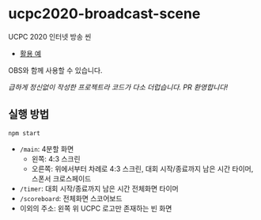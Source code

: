 # ucpc2020-broadcast-scene

UCPC 2020 인터넷 방송 씬

- [활용 예](https://www.youtube.com/watch?v=ilhvcHJ8aQY)

OBS와 함께 사용할 수 있습니다.

*급하게 정신없이 작성한 프로젝트라 코드가 다소 더럽습니다. PR 환영합니다!*

## 실행 방법

`npm start`

- `/main`: 4분할 화면
  - 왼쪽: 4:3 스크린
  - 오른쪽: 위에서부터 차례로 4:3 스크린, 대회 시작/종료까지 남은 시간 타이머, 스폰서 크로스페이드
- `/timer`: 대회 시작/종료까지 남은 시간 전체화면 타이머
- `/scoreboard`: 전체화면 스코어보드
- 이외의 주소: 왼쪽 위 UCPC 로고만 존재하는 빈 화면
